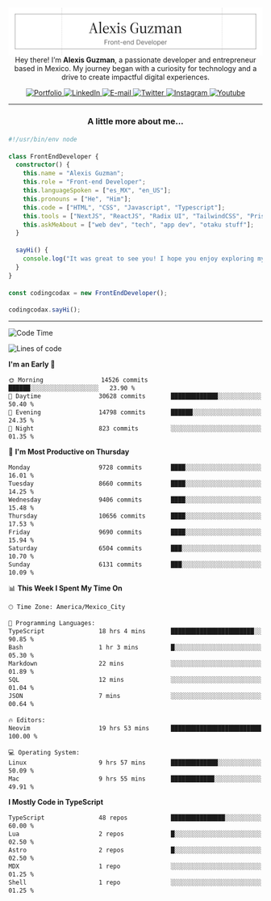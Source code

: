 <img align='right' src="./Banner.png" width="" />
<p align='center'>Hey there! I’m <strong>Alexis Guzman</strong>, a passionate developer and entrepreneur based in Mexico. My journey began with a curiosity for technology and a drive to create impactful digital experiences.</p>

<div align='center'>
  <a href='https://www.codingcodax.dev' target='_blank'>
    <img alt='Portfolio' src='https://img.shields.io/badge/Portfolio-black?logo=vercel&style=flat-square'>
  </a>
  <a href='https://linkedin.com/in/codingcodax' target='_blank'>
    <img alt='LinkedIn' src='https://img.shields.io/badge/LinkedIn-black?logo=LinkedIn&style=flat-square'>
  </a>
  <a href='mailto:hello@codingcodax.com' target='_blank'>
    <img alt='E-mail' src='https://img.shields.io/badge/Email-black?logo=Gmail&style=flat-square'>
  </a>
  <a href='https://x.com/codingcodax' target='_blank'>
    <img alt='Twitter' src='https://img.shields.io/badge/X-black?logo=X&style=flat-square'>
  </a>
  <a href='https://www.instagram.com/codingcodax' target='_blank'>
    <img alt='Instagram' src='https://img.shields.io/badge/Instagram-black?logo=Instagram&style=flat-square'>
  </a>
  <a href='https://www.youtube.com/@codingcodax' target='_blank'>
    <img alt='Youtube' src='https://img.shields.io/badge/YouTube-black?logo=Youtube&style=flat-square'>
  </a>
</div>


---

<h3 align='center'>A little more about me...</h3>

```typescript
#!/usr/bin/env node

class FrontEndDeveloper {
  constructor() {
    this.name = "Alexis Guzman";
    this.role = "Front-end Developer";
    this.languageSpoken = ["es_MX", "en_US"];
    this.pronouns = ["He", "Him"];
    this.code = ["HTML", "CSS", "Javascript", "Typescript"];
    this.tools = ["NextJS", "ReactJS", "Radix UI", "TailwindCSS", "Prisma", "Shadcn UI"];
    this.askMeAbout = ["web dev", "tech", "app dev", "otaku stuff"];
  }

  sayHi() {
    console.log("It was great to see you! I hope you enjoy exploring my work.");
  }
}

const codingcodax = new FrontEndDeveloper();

codingcodax.sayHi();
```

---

<!--START_SECTION:waka-->
![Code Time](http://img.shields.io/badge/Code%20Time-3%2C487%20hrs%2045%20mins-blue)

![Lines of code](https://img.shields.io/badge/From%20Hello%20World%20I%27ve%20Written-10.4%20million%20lines%20of%20code-blue)

**I'm an Early 🐤** 

```text
🌞 Morning                14526 commits       ██████░░░░░░░░░░░░░░░░░░░   23.90 % 
🌆 Daytime                30628 commits       █████████████░░░░░░░░░░░░   50.40 % 
🌃 Evening                14798 commits       ██████░░░░░░░░░░░░░░░░░░░   24.35 % 
🌙 Night                  823 commits         ░░░░░░░░░░░░░░░░░░░░░░░░░   01.35 % 
```
📅 **I'm Most Productive on Thursday** 

```text
Monday                   9728 commits        ████░░░░░░░░░░░░░░░░░░░░░   16.01 % 
Tuesday                  8660 commits        ████░░░░░░░░░░░░░░░░░░░░░   14.25 % 
Wednesday                9406 commits        ████░░░░░░░░░░░░░░░░░░░░░   15.48 % 
Thursday                 10656 commits       ████░░░░░░░░░░░░░░░░░░░░░   17.53 % 
Friday                   9690 commits        ████░░░░░░░░░░░░░░░░░░░░░   15.94 % 
Saturday                 6504 commits        ███░░░░░░░░░░░░░░░░░░░░░░   10.70 % 
Sunday                   6131 commits        ███░░░░░░░░░░░░░░░░░░░░░░   10.09 % 
```


📊 **This Week I Spent My Time On** 

```text
🕑︎ Time Zone: America/Mexico_City

💬 Programming Languages: 
TypeScript               18 hrs 4 mins       ███████████████████████░░   90.85 % 
Bash                     1 hr 3 mins         █░░░░░░░░░░░░░░░░░░░░░░░░   05.30 % 
Markdown                 22 mins             ░░░░░░░░░░░░░░░░░░░░░░░░░   01.89 % 
SQL                      12 mins             ░░░░░░░░░░░░░░░░░░░░░░░░░   01.04 % 
JSON                     7 mins              ░░░░░░░░░░░░░░░░░░░░░░░░░   00.64 % 

🔥 Editors: 
Neovim                   19 hrs 53 mins      █████████████████████████   100.00 % 

💻 Operating System: 
Linux                    9 hrs 57 mins       █████████████░░░░░░░░░░░░   50.09 % 
Mac                      9 hrs 55 mins       ████████████░░░░░░░░░░░░░   49.91 % 
```

**I Mostly Code in TypeScript** 

```text
TypeScript               48 repos            ███████████████░░░░░░░░░░   60.00 % 
Lua                      2 repos             █░░░░░░░░░░░░░░░░░░░░░░░░   02.50 % 
Astro                    2 repos             █░░░░░░░░░░░░░░░░░░░░░░░░   02.50 % 
MDX                      1 repo              ░░░░░░░░░░░░░░░░░░░░░░░░░   01.25 % 
Shell                    1 repo              ░░░░░░░░░░░░░░░░░░░░░░░░░   01.25 % 
```




<!--END_SECTION:waka-->
